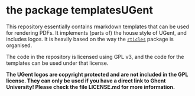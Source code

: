 # the package templatesUGent

This repository essentially contains rmarkdown templates that can be used for
rendering PDFs. It implements (parts of) the house style of UGent, and includes
logos. It is heavily based on the way the [`rticles`](https://cran.r-project.org/package=rticles) package is organised.

The code in the repository is licensed using GPL v3, and the code for the templates can be used under that license.

**The UGent logos are copyright protected and are not included in the GPL license. They can only be used if you have a direct link to Ghent University! Please check the file LICENSE.md for more information.**
